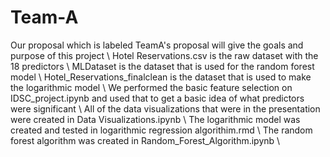 # Team-A
Our proposal which is labeled TeamA's proposal will give the goals and purpose of this project \\
Hotel Reservations.csv is the raw dataset with the 18 predictors \\
MLDataset is the dataset that is used for the random forest model \\
Hotel_Reservations_finalclean is the dataset that is used to make the logarithmic model \\
We performed the basic feature selection on IDSC_project.ipynb and used that to get a basic idea of what predictors were significant \\
All of the data visualizations that were in the presentation were created in Data Visualizations.ipynb \\
The logarithmic model was created and tested in logarithmic regression algorithim.rmd \\
The random forest algorithm was created in Random_Forest_Algorithm.ipynb \\
